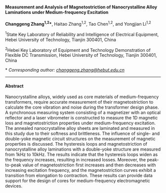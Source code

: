 




#### Measurement and Analysis of Magnetostriction of Nanocrystalline Alloy Laminations under Medium-frequency Excitation

**Changgeng Zhang<sup>1,2</sup>\***, Haitao Zhang<sup>1,2</sup>, Tao Chen<sup>1,2</sup>, and Yongjian Li<sup>1,2</sup>

<sup>1</sup>State Key Laboratory of Reliability and Intelligence of Electrical Equipment, Hebei University of Technology, Tianjin 300401, China

<sup>2</sup>Hebei Key Laboratory of Equipment and Technology Demonstration of Flexible DC Transmission, Hebei University of Technology, Tianjin 300401, China

\* *Corresponding author: changgeng.zhang@hebut.edu.cn*


***

#### Abstract

Nanocrystalline alloys, widely used as core materials of medium-frequency transformers, require accurate measurement of their magnetostriction to calculate the core vibration and noise during the transformer design phase.  A synchronous measuring system consisting of a magnetizer with an optical reflector and a laser vibrometer is constructed to measure the 1D magnetic loss and magnetostriction properties under medium-frequency excitation. The annealed nanocrystalline alloy sheets are laminated and measured in this study due to their softness and brittleness. The influence of single- and double-yoke magnetic circuit structures on the measurement of magnetic properties is discussed. The hysteresis loops and magnetostriction of nanocrystalline alloy laminations with a double-yoke structure are measured from 1kHz to 10kHz. The results indicate that the hysteresis loops widen as the frequency increases, resulting in increased losses. Moreover, the peak-to-peak value of magnetostriction first increases and then decreases with increasing excitation frequency, and the magnetostriction curves exhibit a transition from elongation to contraction. These results can provide data support for the design of cores for medium-frequency electromagnetic devices.
